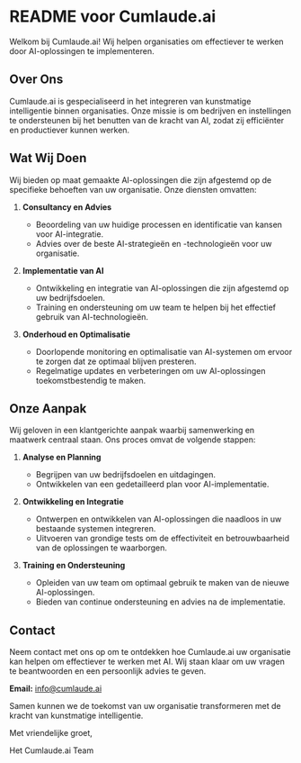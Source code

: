 # README voor Cumlaude.ai

Welkom bij Cumlaude.ai! Wij helpen organisaties om effectiever te werken door AI-oplossingen te implementeren.

## Over Ons

Cumlaude.ai is gespecialiseerd in het integreren van kunstmatige intelligentie binnen organisaties. Onze missie is om bedrijven en instellingen te ondersteunen bij het benutten van de kracht van AI, zodat zij efficiënter en productiever kunnen werken.

## Wat Wij Doen

Wij bieden op maat gemaakte AI-oplossingen die zijn afgestemd op de specifieke behoeften van uw organisatie. Onze diensten omvatten:

1. **Consultancy en Advies**
   - Beoordeling van uw huidige processen en identificatie van kansen voor AI-integratie.
   - Advies over de beste AI-strategieën en -technologieën voor uw organisatie.

2. **Implementatie van AI**
   - Ontwikkeling en integratie van AI-oplossingen die zijn afgestemd op uw bedrijfsdoelen.
   - Training en ondersteuning om uw team te helpen bij het effectief gebruik van AI-technologieën.

3. **Onderhoud en Optimalisatie**
   - Doorlopende monitoring en optimalisatie van AI-systemen om ervoor te zorgen dat ze optimaal blijven presteren.
   - Regelmatige updates en verbeteringen om uw AI-oplossingen toekomstbestendig te maken.

## Onze Aanpak

Wij geloven in een klantgerichte aanpak waarbij samenwerking en maatwerk centraal staan. Ons proces omvat de volgende stappen:

1. **Analyse en Planning**
   - Begrijpen van uw bedrijfsdoelen en uitdagingen.
   - Ontwikkelen van een gedetailleerd plan voor AI-implementatie.

2. **Ontwikkeling en Integratie**
   - Ontwerpen en ontwikkelen van AI-oplossingen die naadloos in uw bestaande systemen integreren.
   - Uitvoeren van grondige tests om de effectiviteit en betrouwbaarheid van de oplossingen te waarborgen.

3. **Training en Ondersteuning**
   - Opleiden van uw team om optimaal gebruik te maken van de nieuwe AI-oplossingen.
   - Bieden van continue ondersteuning en advies na de implementatie.

## Contact

Neem contact met ons op om te ontdekken hoe Cumlaude.ai uw organisatie kan helpen om effectiever te werken met AI. Wij staan klaar om uw vragen te beantwoorden en een persoonlijk advies te geven.

**Email:** info@cumlaude.ai  

Samen kunnen we de toekomst van uw organisatie transformeren met de kracht van kunstmatige intelligentie.

Met vriendelijke groet,

Het Cumlaude.ai Team
